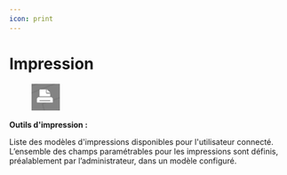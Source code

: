 ```yaml
---
icon: print
---
```


# Impression

<figure><img src="../../../../.gitbook/assets/espace_outils_impressions_btn.png" alt=""><figcaption></figcaption></figure>

**Outils d'impression :**

Liste des modèles d'impressions disponibles pour l'utilisateur connecté.\
L’ensemble des champs paramétrables pour les impressions sont définis, préalablement par l’administrateur, dans un modèle configuré.
